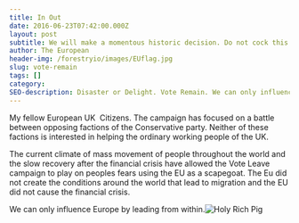 ```yaml
---
title: In Out
date: 2016-06-23T07:42:00.000Z
layout: post
subtitle: We will make a momentous historic decision. Do not cock this up. Vote in for the sake of your children and their children.
author: The European
header-img: /forestryio/images/EUflag.jpg
slug: vote-remain
tags: []
category:
SEO-description: Disaster or Delight. Vote Remain. We can only influence Europe by leading from within.
---
```



My fellow European UK &nbsp;Citizens. The campaign has focused on a battle between opposing factions of the Conservative party. Neither of these factions is interested in helping the ordinary working people of the UK.

The current climate of mass movement of people throughout the world and the slow recovery after the financial crisis have allowed the Vote Leave campaign to play on peoples fears using the EU as a scapegoat. The Eu did not create the conditions around the world that lead to migration and the EU did not cause the financial crisis.

We can only influence Europe by leading from within.![Holy Rich Pig](https://lh3.googleusercontent.com/Y8M1oZLDXoYtJFTxWNAfznDlSASgMu9KegdhODDsK7K7bdQTk5iHfALBgYZNs5LwXrAElGoze3DI-g=s750-rw-v3)

&nbsp;
